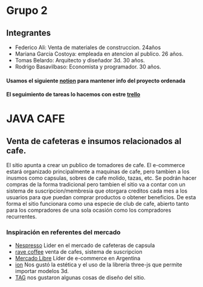 # Grupo 2 
## Integrantes
+ Federico Ali: Venta de materiales de construccion.  24años 
+ Mariana Garcia Costoya: empleada en atencion al publico. 26 años.
+ Tomas Belardo: Arquitecto y diseñador 3d. 30 años. 
+ Rodrigo Basavilbaso: Economista y programador. 30 años.

#### Usamos el siguiente [notion](https://sunny-tumbleweed-79d.notion.site/Trabajo-Integrador-5bcc3261f92646bea07721a4aee4d874) para mantener info del proyecto ordenada
#### El seguimiento de tareas lo hacemos con estre [trello](https://trello.com/b/V46ylRJE/sprint-1)



# JAVA CAFE
## Venta de cafeteras e insumos relacionados al cafe.

El sitio apunta a crear un publico de tomadores de cafe. El e-commerce estará organizado principalmente a maquinas de cafe, pero tambien a los inusmos como capsulas, sobres de cafe molido, tazas, etc. Se podrán hacer compras de la forma tradicional pero tambien el sitio va a contar con un sistema de suscripcion/membresia que otorgara creditos cada mes a los usuarios para que puedan comprar productos o obtener beneficios. De esta forma el sitio funcionara como una especie de club de cafe, abierto tanto para los compradores de una sola ocasión como los compradores recurrentes. 


 ### Inspiración en referentes del mercado
 + [Nespresso](https://www.nespresso.com/ar/?gclid=Cj0KCQjw1N2TBhCOARIsAGVHQc7Gbt5oRbZbD0FXgrLjR79xeydg_rN0uexHieKRl5tRfLzOTkSiEx8aAqvUEALw_wcB&gclsrc=aw.ds) Lider en el mercado de cafeteras de capsula
 + [rave coffee](https://ravecoffee.co.uk/) venta de cafes, sistema de suscripcion
 + [Mercado Libre](https://www.mercadolibre.com.ar/) Líder de e-commerce en Argentina
 + [ion](https://exp-ion.lusion.co/) Nos gustó la estética y el uso de la librería three-js que permite importar modelos 3d.
 + [TAG](https://www.tagheuer.com/fr/en/smartwatches/collection-connected.html/) nos gustaron algunas cosas de diseño del sitio.
 
 
 
 
